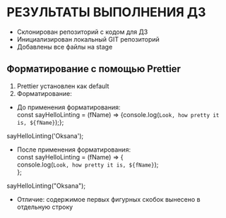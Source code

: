 # РЕЗУЛЬТАТЫ ВЫПОЛНЕНИЯ ДЗ
* Склонирован репозиторий с кодом для ДЗ
* Инициализирован локальный GIT репозиторий
* Добавлены все файлы на stage

## Форматирование с помощью Prettier
1. Prettier установлен как default
2. Форматирование:
* До применения форматирования:  
const sayHelloLinting = (fName) => {console.log(`Look, how pretty it is, ${fName}`);};

sayHelloLinting('Oksana');
* После применения форматирования:  
const sayHelloLinting = (fName) => {  
  console.log(`Look, how pretty it is, ${fName}`);  
};

sayHelloLinting("Oksana");
* Отличие: содержимое первых фигурных скобок вынесено в отдельную строку

